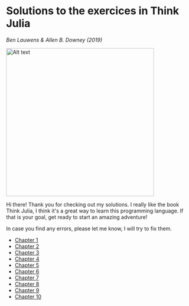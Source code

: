 # Solutions to the exercices in Think Julia
*Ben Lauwens & Allen B. Downey (2019)*

[<img src="https://learning.oreilly.com/library/cover/9781492045021/250w/" alt="Alt text" width="400"/>](https://benlauwens.github.io/ThinkJulia.jl/latest/book.html)

Hi there! Thank you for checking out my solutions. I really like the book Think Julia, I think it's a great way to learn this programming language. If that is your goal, get ready to start an amazing adventure!

In case you find any errors, please let me know, I will try to fix them.

* [Chapter 1](https://github.com/j-user365/Think_Julia_solutions/blob/main/Solutions/Chapter1.jl)
* [Chapter 2](https://github.com/j-user365/Think_Julia_solutions/blob/main/Solutions/Chapter2.jl)
* [Chapter 3](https://github.com/j-user365/Think_Julia_solutions/blob/main/Solutions/Chapter3.jl)
* [Chapter 4](https://github.com/j-user365/Think_Julia_solutions/blob/main/Solutions/Chapter4.jl)
* [Chapter 5](https://github.com/j-user365/Think_Julia_solutions/blob/main/Solutions/Chapter5.jl)
* [Chapter 6](https://github.com/j-user365/Think_Julia_solutions/blob/main/Solutions/Chapter6.jl)
* [Chapter 7](https://github.com/j-user365/Think_Julia_solutions/blob/main/Solutions/Chapter7.jl)
* [Chapter 8](https://github.com/j-user365/Think_Julia_solutions/blob/main/Solutions/Chapter8.jl)
* [Chapter 9](https://github.com/j-user365/Think_Julia_solutions/blob/main/Solutions/Chapter9.jl)
* [Chapter 10](https://github.com/j-user365/Think_Julia_solutions/blob/main/Solutions/Chapter10.jl)
